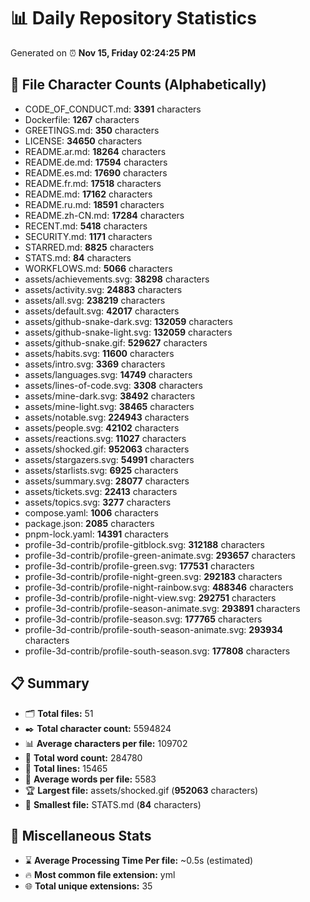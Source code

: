 # 📊 Daily Repository Statistics
Generated on ⏰ **Nov 15, Friday 02:24:25 PM**

## 📂 File Character Counts (Alphabetically)
- CODE_OF_CONDUCT.md: **3391** characters
- Dockerfile: **1267** characters
- GREETINGS.md: **350** characters
- LICENSE: **34650** characters
- README.ar.md: **18264** characters
- README.de.md: **17594** characters
- README.es.md: **17690** characters
- README.fr.md: **17518** characters
- README.md: **17162** characters
- README.ru.md: **18591** characters
- README.zh-CN.md: **17284** characters
- RECENT.md: **5418** characters
- SECURITY.md: **1171** characters
- STARRED.md: **8825** characters
- STATS.md: **84** characters
- WORKFLOWS.md: **5066** characters
- assets/achievements.svg: **38298** characters
- assets/activity.svg: **24883** characters
- assets/all.svg: **238219** characters
- assets/default.svg: **42017** characters
- assets/github-snake-dark.svg: **132059** characters
- assets/github-snake-light.svg: **132059** characters
- assets/github-snake.gif: **529627** characters
- assets/habits.svg: **11600** characters
- assets/intro.svg: **3369** characters
- assets/languages.svg: **14749** characters
- assets/lines-of-code.svg: **3308** characters
- assets/mine-dark.svg: **38492** characters
- assets/mine-light.svg: **38465** characters
- assets/notable.svg: **224943** characters
- assets/people.svg: **42102** characters
- assets/reactions.svg: **11027** characters
- assets/shocked.gif: **952063** characters
- assets/stargazers.svg: **54991** characters
- assets/starlists.svg: **6925** characters
- assets/summary.svg: **28077** characters
- assets/tickets.svg: **22413** characters
- assets/topics.svg: **3277** characters
- compose.yaml: **1006** characters
- package.json: **2085** characters
- pnpm-lock.yaml: **14391** characters
- profile-3d-contrib/profile-gitblock.svg: **312188** characters
- profile-3d-contrib/profile-green-animate.svg: **293657** characters
- profile-3d-contrib/profile-green.svg: **177531** characters
- profile-3d-contrib/profile-night-green.svg: **292183** characters
- profile-3d-contrib/profile-night-rainbow.svg: **488346** characters
- profile-3d-contrib/profile-night-view.svg: **292751** characters
- profile-3d-contrib/profile-season-animate.svg: **293891** characters
- profile-3d-contrib/profile-season.svg: **177765** characters
- profile-3d-contrib/profile-south-season-animate.svg: **293934** characters
- profile-3d-contrib/profile-south-season.svg: **177808** characters

## 📋 Summary
- 🗂️ **Total files:** 51
- ✒️ **Total character count:** 5594824
- 📊 **Average characters per file:** 109702
- 📝 **Total word count:** 284780
- 🧾 **Total lines:** 15465
- 📐 **Average words per file:** 5583
- 🏆 **Largest file:** assets/shocked.gif (**952063** characters)
- 🥉 **Smallest file:** STATS.md (**84** characters)

## 🌟 Miscellaneous Stats
- ⌛ **Average Processing Time Per file:** ~0.5s (estimated)
- 🔥 **Most common file extension:** yml
- 🌐 **Total unique extensions:** 35
